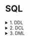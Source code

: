 <link rel="stylesheet" href="../style.css">

# SQL

<details>
<summary>1. DDL</summary>

<br/>

> Data Define Language, 데이터 정의어
>
> 개념 : DB를 구축하거나 수정할 목적으로 사용하는 언어 (DB 구조, 데이터 형식 등)

<br/>

### 1) CREATE

```sql
CREATE SCHEMA 대학교 AUTHORIZATION 홍길동;
```
**스키마**
- DB 구조, 제약 조건에 대한 전반 명세를 기술한 것
- 개체(Entity), 속성(Attribute), 관계(Relationship) 등

<br/>

```sql
CREATE DOMAIN SEX CHAR(1)
        DEFAULT '남'
        CONSTRAINT VALID-SEX CHECK(VALUE IN('남', '여'));
```

**도메인**
- 하나의 속성이 취할 수 있는 동일한 유형의 원자 값 집합 (사용자 정의 데이터 타입)

<br/>

```sql
CREATE TABLE 학생
    (이름 VARCHAR(15) DEFAULT 홍길동 NOT NULL,
    학번 CHAR(8) PRIMARY KEY,
    전공 CHAR(5),
    성별 SEX,
    생년월일 DATE, 
    UNIQUE(대체키_속성명),
    CONSTRAINT fk_전공 FOREIGN KEY(전공) REFERENCES 학과(학과코드)
        ON DELETE SET NULL
        ON UPDATE CASCADE,
    CONSTRAINT 생년월일제약
        CHECK(생년월일 >= '1980-01-01'));
```

<br/>

```sql
CREATE VIEW CC(ccid, ccname)
AS SELECT Course.id, Instructor.name
FROM Course, Instructor
WHERE Course.instructor = Instructor.id;
```

<br/>

```sql
CREATE UNIQUE INDEX 고객번호_idx
ON 고객(고객번호 DESC, 주문번호 ASC);
```

<br/>

### 2) ALTER

```sql
ALTER TABLE 학생 ADD 학년 VARCHAR(3) DEFAULT '기본값';

ALTER TABLE 학생 ALTER 학번 VARCHAR(10) NOT NULL;

ALTER TABLE 학생 ALTER 학번 SET DEFAULT '기본값';

ALTER TABLE 학생 DROP COLUMN 학번 CASCADE;
```

<br/>

### 3) DROP

```sql
DROP SCHEMA 스키마명 [CASCADE | RESTRICT];

DROP DOMAIN 도메인명 [CASCADE | RESTRICT];

DROP TABLE 테이블명 [CASCADE | RESTRICT];

DROP VIEW 뷰명 [CASCADE | RESTRICT];

DROP INDEX 인덱스명 [CASCADE | RESTRICT];

DROP CONSTRAINT 제약조건명;
```

<br/>

</details>



<details>
<summary>2. DCL</summary>

<br/>

> Data Control Language, 데이터 제어어
>
> 개념 : 데이터 보안, 무결성, 회복, 병행 제어 등 정의하는 데 사용하는 언어

<br/>

### 1) COMMIT

> 개념 : 트랜잭션 처리 정상 완료 후, 트랜잭션이 수행한 내용을 DB에 반영하는 명령어
>
> **Auto Commit** : DML문이 성공하면 자동 COMMIT / 실패하면 자동 ROLLBACK

<br/>

### 2) ROLLBACK

> 개념 : 변경되었으나 아직 COMMIT 되지 않은 모든 내용 취소, DB를 이전 상태로 복구하는 명령어
>
> **SAVE POINT** : 트랜잭션 내에 ROLLBACK 할 위치인 저장점을 지정하는 명령어

```sql
DELETE FROM 사원 WHERE 사원번호 = 30;
SAVEPOINT S1;

DELETE FROM 사원 WHERE 사원번호 = 20;
ROLLBACK TO S1;
```

<br/>
<br/>

> 💡 **TCL(Transaction Control Language, 트랜잭션 제어 명령어)**
>
> `COMMIT`, `ROLLBACK`, `SAVEPOINT`
>
> 트랜잭션 단위로 데이터 변경을 제어하는 명령어로, 데이터 일관성과 복구 가능성을 보장
>
> - `COMMIT` : 작업 확정하여 DB에 반영
> - `ROLLBACK` : 변경 내용을 취소하고 이전 상태로 복원
> - `SAVEPOINT` : 트랜잭션 내 되돌릴 지점을 임시로 저장

<br/>

### 3) GRANT / REVOKE

**사용자등급 지정/해제**
```sql
GRANT 사용자등급 TO 사용자_ID_리스트;
GRANT RESOURCE TO NABI;

REVOKE 사용자등급 FROM 사용자_ID_리스트;
REVOKE RESOURCE FROM NABI;
```

> **사용자등급**
> - DBA : DB 관리자
> - RESOURCE : DB 및 테이블 생성 가능자
> - CONNECT : 단순 사용자

<br/>

**테이블/속성 권한 부여/취소**
```sql
GRANT 권한_리스트 ON 개체 TO 사용자 [WITH GRANT OPTION];
GRANT ALL ON 고객 TO NABI WITH GRANT OPTION;

REVOKE [GRANT OPTION FOR] 권한_리스트 ON 개체 FROM 사용자 [CASCADE];
REVOKE GRANT OPTION FOR UPDATE ON 고객 FROM NABI;
```

> **권한 리스트**
> - ALL / SELECT / INSERT / UPDATE / DELETE

<br/>

</details>



<details>
<summary>3. DML</summary>

<br/>

> Data Manipulation Language, 데이터 조작어
>
> 개념 : DB 사용자가 저장된 데이터를 실질적으로 관리하는 데 사용되는 언어 (데이터 조작)

<br/>

### 1) INSERT

```sql
INSERT INTO 사원(이름, 부서)
VALUES ('홍승현', '인터넷');

INSERT INTO 편집부원(이름, 생일, 주소, 기본급)
SELECT 이름, 생일, 주소, 기본급
FROM 사원
WHERE 부서 = '편집';
```

<br/>

### 2) DELETE

```sql
DELETE FROM 사원
WHERE 이름 = '임꺽정';
```

<br/>

### 3) UPDATE

```sql
UPDATE 사원
SET 부서 = '기획', 기본급 = 기본급 + 5
WHERE 이름 = '황진이';
```

<br/>

### 4) INSERT

**일반 형식**

```sql
SELECT [DISTINCT | TOP 2] 테이블명.속성명 AS 별칭, 그룹함수(속성명) AS 별칭, 
        Window 함수 OVER (PARTITION BY 속성명 ORDER BY 속성명 DESC)
FROM 테이블명, 테이블명
WHERE 조건
GROUP BY 속성명, 속성명
HAVING 조건
ORDER BY 속성명 [ASC | DESC];
```

<br/>

**(1) 조건 연산자**
> - 비교 연산자 : =, >, >=, <, <=, <>
> - 논리 연산자 : NOT, AND, OR
> - LIKE 연산자 : %, _, #

<br/>

**(2) 기본 검색**

```sql
SELECT * FROM 사원;

SELECT 이름, 사원.부서 AS 소속부서, 사원.생일
FROM 사원;

SELECT DISTINCT 주소
FROM 사원;
```

<br/>

**(3) 조건 지정 검색, WHERE**

```sql
WHERE 부서 IN ('기획', '인터넷');
WHERE 부서 = '기획' OR 부서 = '인터넷';

WHERE 이름 LIKT '김%';

WHERE 생일 BETWEEN #01/01/69# AND #12/31/73#;

WHERE 주소 IS NOT NULL;
```

<br/>

**(4) 정렬 검색, ORDER BY**

```sql
SELECT TOP 2 *
FROM 사원
ORDER BY 부서 ASC, 이름 DESC;
```

<br/>

**(5) 하위 질의**

```sql
WHERE 이름 = (SELECT 이름 FROM 여가활동 WHERE 취미 = '나이트댄스');

WHERE 이름 NOT IN (SELECT 이름 FROM 여가활동);

WHERE 기본급 < ALL(SELECT 기본급 FROM 사원 WHERE 주소 = '망원동');
```

<br/>

**(6) 복수 테이블 검색**

```sql
SELECT 사원.이름, 사원.부서, 여가활동.취미, 여가활동.경력
FROM 사원, 여가활동
WHERE 여가활동.경력 >= 10 AND 사원.이름 = 여가활동.이름;
```

<br/>

**(7) 그룹 함수 & 그룹 지정 검색**

> - COUNT, SUM, AVG, MAX, MIN, STDDEV, VARIANCE
> - ROLLUP(속성명1, 속성명2) => 순서 중요 / 속성 수 n이면, n+1 레벨 까지
> - CUBE(속성명1, 속성명2) => 2의 n승 레벨 까지

```sql
SELECT 부서, COUNT(*) AS 사원수
FROM 상여금
WHERE 상여금 >= 100
GROUP BY 부서
HAVING COUNT(*) >= 2;

-- ROLLUP : 부서 + 상여내역 -> 부서 -> 전체
SELECT 부서, 상여내역, SUM(상여금) AS 상여금합계
FROM 상여금
GROUP BY ROLLUP(부서, 상여내역);

-- CUBE : 전체 -> 상여내역 -> 부서 -> 부서 + 상여내역
GROUP BY CUBE(부서, 상여내역);
```

<br/>

**(8) WINDOW 함수 이용 검색**

> - ROW_NUMBER(), RANK(), DENSE_RANK()

```sql
-- ROW_NUMBER() : 일련번호
SELECT 상여내역, 상여금, ROW_NUMBER() OVER (PARTITION BY 상여내역 ORDER BY 상여금 DESC) AS NO
FROM 상여금;

-- RANK() : 공동 순위 반영 1 2 2 4
SELECT 상여내역, 상여금, RANK() OVER (PARTITION BY 상여내역 ORDER BY 상여금 DESC) AS 상여금순위
FROM 상여금;

-- DENSE_RANK() : 공동 순위 무시 1 2 3 4
```

<br/>

**(9) 집합 연산자를 이용한 통합 질의**

> - UNION, UNION ALL, INTERSECT, EXCEPT

```sql
SELECT 속성명, 속성명
FROM 테이블명
UNION | UNION ALL | INTERSECT | EXCEPT
SELECT 속성명, 속성명
FROM 테이블명;
```

<br/>

**(10) JOIN**

> - INNER JOIN
>    - EQUI JOIN
>        - WHERE 이용
>        - NATURAL JOIN
>        - USING 이용
>    - NON-EQUI JOIN
>
>    - 조건 없는 INNER JOIN = CROSS JOIN
>
> - OUTER JOIN
>    - LEFT OUTER JOIN
>    - RIGHT OUTER JOIN
>    - FULL OUTER JOIN


```sql
-- INNER JOIN - WHERE 이용
SELECT 학번, 이름, 학생.학과코드, 학과명
FROM 학생, 학과
WHERE 학생.학과코드 = 학과.학과코드;

-- INNER JOIN - NATURAL JOIN (이름과 도메인이 같은 속성 반드시 있어야 함)
SELECT 학번, 이름, 학생.학과코드, 학과명
FROM 학생 NATURAL JOIN 학과;

-- INNER JOIN - USING 이용
SELECT 학번, 이름, 학생.학과코드, 학과명
FROM 학생 JOIN 학과 USING(학과코드);

-- INNER JOIN - NON-EQUI JOIN
SELECT 학번, 이름, 성적, 등급
FROM 학생, 성적등급
WHERE 학생.성적 BETWEEN 성적등급.최저 AND 성적등급.최고;
```

```sql
-- OUTER JOIN - LEFT OUTER JOIN
SELECT 학번, 이름, 학생.학과코드, 학과명
FROM 학생 LEFT OUTER JOIN 학과
ON 학생.학과코드 = 학과.학과코드;

SELECT 학번, 이름, 학생.학과코드, 학과명
FROM 학생, 학과
WHERE 학생.학과코드 = 학과.학과코드(+); -- INNER JOIN 처럼 WHERE 절 사용 가능


-- OUTER JOIN - RIGHT OUTER JOIN
SELECT 학번, 이름, 학생.학과코드, 학과명
FROM 학과 RIGHT OUTER JOIN 학생
ON 학과.학과코드 = 학생.학과코드;

SELECT 학번, 이름, 학생.학과코드, 학과명
FROM 학과, 학생
WHERE 학과.학과코드(+) = 학생.학과코드; -- INNER JOIN 처럼 WHERE 절 사용 가능


-- OUTER JOIN - FULL OUTER JOIN
SELECT 학번, 이름, 학생.학과코드, 학과명
FROM 학생 FULL OUTER JOIN 학과
ON 학생.학과코드 = 학과.학과코드;
```
</details>























